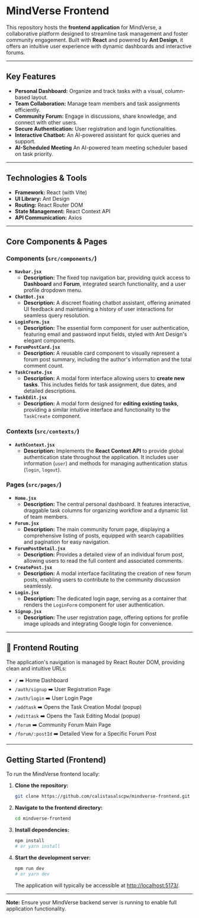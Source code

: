 # MindVerse Frontend 

This repository hosts the **frontend application** for MindVerse, a collaborative platform designed to streamline task management and foster community engagement. Built with **React** and powered by **Ant Design**, it offers an intuitive user experience with dynamic dashboards and interactive forums.

---
## Key Features

* **Personal Dashboard:** Organize and track tasks with a visual, column-based layout.
* **Team Collaboration:** Manage team members and task assignments efficiently.
* **Community Forum:** Engage in discussions, share knowledge, and connect with other users.
* **Secure Authentication:** User registration and login functionalities.
* **Interactive Chatbot:** An AI-powered assistant for quick queries and support.
* **AI-Scheduled Meeting** An AI-powered team meeting scheduler based on task priority.

---
## Technologies & Tools

* **Framework:** React (with Vite)
* **UI Library:** Ant Design
* **Routing:** React Router DOM
* **State Management:** React Context API
* **API Communication:** Axios

---
## Core Components & Pages
### Components (`src/components/`)

* **`Navbar.jsx`** 
    * **Description:** The fixed top navigation bar, providing quick access to **Dashboard** and **Forum**, integrated search functionality, and a user profile dropdown menu.
* **`ChatBot.jsx`** 
    * **Description:** A discreet floating chatbot assistant, offering animated UI feedback and maintaining a history of user interactions for seamless query resolution.
* **`LoginForm.jsx`** 
    * **Description:** The essential form component for user authentication, featuring email and password input fields, styled with Ant Design's elegant components.
* **`ForumPostCard.jsx`** 
    * **Description:** A reusable card component to visually represent a forum post summary, including the author's information and the total comment count.
* **`TaskCreate.jsx`** 
    * **Description:** A modal form interface allowing users to **create new tasks**. This includes fields for task assignment, due dates, and detailed descriptions.
* **`TaskEdit.jsx`** 
    * **Description:** A modal form designed for **editing existing tasks**, providing a similar intuitive interface and functionality to the `TaskCreate` component.

### Contexts (`src/contexts/`)

* **`AuthContext.jsx`** 
    * **Description:** Implements the **React Context API** to provide global authentication state throughout the application. It includes user information (`user`) and methods for managing authentication status (`login`, `logout`).

### Pages (`src/pages/`)

* **`Home.jsx`** 
    * **Description:** The central personal dashboard. It features interactive, draggable task columns for organizing workflow and a dynamic list of team members.
* **`Forum.jsx`** 
    * **Description:** The main community forum page, displaying a comprehensive listing of posts, equipped with search capabilities and pagination for easy navigation.
* **`ForumPostDetail.jsx`** 
    * **Description:** Provides a detailed view of an individual forum post, allowing users to read the full content and associated comments.
* **`CreatePost.jsx`** 
    * **Description:** A modal interface facilitating the creation of new forum posts, enabling users to contribute to the community discussion seamlessly.
* **`Login.jsx`** 
    * **Description:** The dedicated login page, serving as a container that renders the `LoginForm` component for user authentication.
* **`Signup.jsx`** 
    * **Description:** The user registration page, offering options for profile image uploads and integrating Google login for convenience.

---

## 🚦 Frontend Routing

The application's navigation is managed by React Router DOM, providing clean and intuitive URLs:

* `/` ➡️ Home Dashboard
* `/auth/signup` ➡️ User Registration Page
* `/auth/login` ➡️ User Login Page
* `/addtask` ➡️ Opens the Task Creation Modal (popup)
* `/edittask` ➡️ Opens the Task Editing Modal (popup)
* `/forum` ➡️ Community Forum Main Page
* `/forum/:postId` ➡️ Detailed View for a Specific Forum Post

---

## Getting Started (Frontend)

To run the MindVerse frontend locally:

1.  **Clone the repository:**
    ```bash
    git clone https://github.com/calistasalscpw/mindverse-frontend.git
    ```
2.  **Navigate to the frontend directory:**
    ```bash
    cd mindverse-frontend
    ```
3.  **Install dependencies:**
    ```bash
    npm install
    # or yarn install
    ```
4.  **Start the development server:**
    ```bash
    npm run dev
    # or yarn dev
    ```
    The application will typically be accessible at [http://localhost:5173/](http://localhost:5173/).

---

**Note:** Ensure your MindVerse backend server is running to enable full application functionality.
